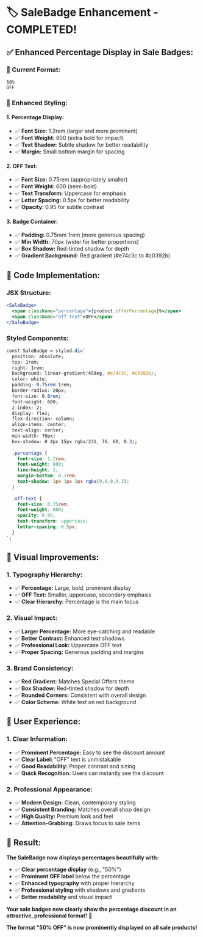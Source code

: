 # 🏷️ SaleBadge Enhancement - COMPLETED!

## ✅ **Enhanced Percentage Display in Sale Badges:**

### **🎯 Current Format:**
```
50%
OFF
```

### **🎨 Enhanced Styling:**

#### **1. Percentage Display:**
- ✅ **Font Size:** 1.2rem (larger and more prominent)
- ✅ **Font Weight:** 800 (extra bold for impact)
- ✅ **Text Shadow:** Subtle shadow for better readability
- ✅ **Margin:** Small bottom margin for spacing

#### **2. OFF Text:**
- ✅ **Font Size:** 0.75rem (appropriately smaller)
- ✅ **Font Weight:** 600 (semi-bold)
- ✅ **Text Transform:** Uppercase for emphasis
- ✅ **Letter Spacing:** 0.5px for better readability
- ✅ **Opacity:** 0.95 for subtle contrast

#### **3. Badge Container:**
- ✅ **Padding:** 0.75rem 1rem (more generous spacing)
- ✅ **Min Width:** 70px (wider for better proportions)
- ✅ **Box Shadow:** Red-tinted shadow for depth
- ✅ **Gradient Background:** Red gradient (#e74c3c to #c0392b)

## 🎯 **Code Implementation:**

### **JSX Structure:**
```jsx
<SaleBadge>
  <span className="percentage">{product.offerPercentage}%</span>
  <span className="off-text">OFF</span>
</SaleBadge>
```

### **Styled Components:**
```css
const SaleBadge = styled.div`
  position: absolute;
  top: 1rem;
  right: 1rem;
  background: linear-gradient(45deg, #e74c3c, #c0392b);
  color: white;
  padding: 0.75rem 1rem;
  border-radius: 20px;
  font-size: 0.8rem;
  font-weight: 600;
  z-index: 2;
  display: flex;
  flex-direction: column;
  align-items: center;
  text-align: center;
  min-width: 70px;
  box-shadow: 0 4px 15px rgba(231, 76, 60, 0.3);
  
  .percentage {
    font-size: 1.2rem;
    font-weight: 800;
    line-height: 1;
    margin-bottom: 0.1rem;
    text-shadow: 1px 1px 2px rgba(0,0,0,0.3);
  }
  
  .off-text {
    font-size: 0.75rem;
    font-weight: 600;
    opacity: 0.95;
    text-transform: uppercase;
    letter-spacing: 0.5px;
  }
`;
```

## 🎨 **Visual Improvements:**

### **1. Typography Hierarchy:**
- ✅ **Percentage:** Large, bold, prominent display
- ✅ **OFF Text:** Smaller, uppercase, secondary emphasis
- ✅ **Clear Hierarchy:** Percentage is the main focus

### **2. Visual Impact:**
- ✅ **Larger Percentage:** More eye-catching and readable
- ✅ **Better Contrast:** Enhanced text shadows
- ✅ **Professional Look:** Uppercase OFF text
- ✅ **Proper Spacing:** Generous padding and margins

### **3. Brand Consistency:**
- ✅ **Red Gradient:** Matches Special Offers theme
- ✅ **Box Shadow:** Red-tinted shadow for depth
- ✅ **Rounded Corners:** Consistent with overall design
- ✅ **Color Scheme:** White text on red background

## 🚀 **User Experience:**

### **1. Clear Information:**
- ✅ **Prominent Percentage:** Easy to see the discount amount
- ✅ **Clear Label:** "OFF" text is unmistakable
- ✅ **Good Readability:** Proper contrast and sizing
- ✅ **Quick Recognition:** Users can instantly see the discount

### **2. Professional Appearance:**
- ✅ **Modern Design:** Clean, contemporary styling
- ✅ **Consistent Branding:** Matches overall shop design
- ✅ **High Quality:** Premium look and feel
- ✅ **Attention-Grabbing:** Draws focus to sale items

## 🎉 **Result:**

**The SaleBadge now displays percentages beautifully with:**
- ✅ **Clear percentage display** (e.g., "50%")
- ✅ **Prominent OFF label** below the percentage
- ✅ **Enhanced typography** with proper hierarchy
- ✅ **Professional styling** with shadows and gradients
- ✅ **Better readability** and visual impact

**Your sale badges now clearly show the percentage discount in an attractive, professional format!** 🚀

**The format "50% OFF" is now prominently displayed on all sale products!**
